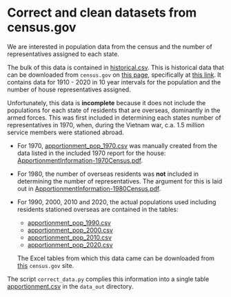 # Correct and clean datasets from census.gov

We are interested in population data from the census and the number of representatives assigned to each state.

The bulk of this data is contained in [historical.csv](data_src/historical.csv). This is historical data that can be downloaded from `census.gov` on [this page](https://www.census.gov/data/tables/time-series/dec/density-data-text.html), specifically at [this link](https://www2.census.gov/programs-surveys/decennial/2020/data/apportionment/apportionment.csv). It contains data for 1910 - 2020 in 10 year intervals for the population and the number of house representatives assigned.

Unfortunately, this data is **incomplete** because it does not include the populations for each state of residents that are overseas, dominantly in the armed forces. This was first included in determining each states number of representatives in 1970, when, during the Vietnam war, c.a. 1.5 million service members were stationed abroad.

- For 1970, [apportionment_pop_1970.csv](data_src/apportionment_pop_1970.csv) was manually created from the data listed in the included 1970 report for the house: [ApportionmentInformation-1970Census.pdf](data_src/ApportionmentInformation-1970Census.pdf).
- For 1980, the number of overseas residents was **not** included in determining the number of representatives. The argument for this is laid out in [ApportionmentInformation-1980Census.pdf](data_src/ApportionmentInformation-1980Census.pdf).
- For 1990, 2000, 2010 and 2020, the actual populations used including residents stationed overseas are contained in the tables:
    * [apportionment_pop_1990.csv](data_src/apportionment_pop_1990.csv)
    * [apportionment_pop_2000.csv](data_src/apportionment_pop_2000.csv)
    * [apportionment_pop_2010.csv](data_src/apportionment_pop_2010.csv)
    * [apportionment_pop_2020.csv](data_src/apportionment_pop_2020.csv)
    
    The Excel tables from which this data came can be downloaded from [this](https://www.census.gov/programs-surveys/decennial-census/data/tables.html) `census.gov` site.

The script `correct_data.py` complies this information into a single table [apportionment.csv](data_out/apportionment.csv) in the `data_out` directory.